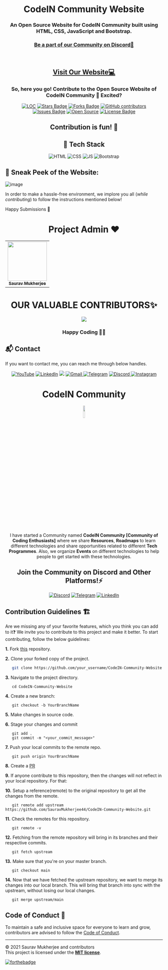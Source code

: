 <h1 align="center">CodeIN Community Website </h1>

<h3 align="center"> An Open Source Website for CodeIN Community built using HTML, CSS, JavaScript and Bootstrap. </h3>


<h3 align="center">
<a href="https://discord.com/invite/sqFRzrj7f3" target="_blank">Be a part of our Community on Discord🚀</a></h3>
<br>
<h2 align="center">
<a href="http://codeincommunity.tech/" target="_blank">Visit Our Website💻</a>
</h2>

<h3 align="center">So, here you go! Contribute to the Open Source Website of CodeIN Community 🤩 Excited?</h3>
<div align="center">
<a href="https://github.com/SauravMukherjee44/CodeIN-Community-Website"><img src="https://sloc.xyz/github/SauravMukherjee44/CodeIN-Community-Website" alt="LOC"/></a>
<a href="https://github.com/SauravMukherjee44/CodeIN-Community-Website"><img src="https://img.shields.io/github/stars/SauravMukherjee44/CodeIN-Community-Website" alt="Stars Badge"/></a>
<a href="https://github.com/SauravMukherjee44/CodeIN-Community-Website/network/members"><img src="https://img.shields.io/github/forks/SauravMukherjee44/CodeIN-Community-Website" alt="Forks Badge"/></a>
<a href="https://github.com/SauravMukherjee44/CodeIN-Community-Website/graphs/contributors"><img alt="GitHub contributors" src="https://img.shields.io/github/contributors/SauravMukherjee44/CodeIN-Community-Website?color=2b9348"></a>
<a href="https://github.com/SauravMukherjee44/CodeIN-Community-Website/issues"><img src="https://img.shields.io/github/issues/SauravMukherjee44/CodeIN-Community-Website" alt="Issues Badge"/></a>
<a href="https://github.com/SauravMukherjee44/CodeIN-Community-Website"><img src="https://badges.frapsoft.com/os/v2/open-source.svg" alt="Open Source"/></a>
<a href="./LICENSE"><img src="https://img.shields.io/github/license/SauravMukherjee44/CodeIN-Community-Website" alt="License Badge"/></a>
</div>


<h2 align="center"> Contribution is fun! 🧡</h2>

<h2 align="center"> 📌 Tech Stack </h2>
<div align="center">
<img alt="HTML" src="https://img.shields.io/badge/html5%20-%23E34F26.svg?&style=for-the-badge&logo=html5&logoColor=white"/> <img alt="CSS" src="https://img.shields.io/badge/css3%20-%231572B6.svg?&style=for-the-badge&logo=css3&logoColor=white"/>
<img alt="JS" src="https://img.shields.io/badge/javascript%20-%23323330.svg?&style=for-the-badge&logo=javascript&logoColor=%23F7DF1E"/>
<img alt="Bootstrap" src="https://img.shields.io/badge/bootstrap-%23563D7C.svg?style=for-the-badge&logo=bootstrap&logoColor=white"/>
	</div>

## 📌 Sneak Peek of the Website:
![image](https://github.com/SauravMukherjee44/CodeIN-Community-Website/blob/d17228955f83a69a76beebfc8f090d9da545ecbe/assets/img/screencapture-codeincommunity-tech-2022-04-19-02_35_25.png)

In order to make a hassle-free environment, we implore you all (_while contributing_) to follow the instructions mentioned below!

Happy Submissions :slightly_smiling_face:

 <h1 align=center> Project Admin ❤️ </h1>
<p align="center">
<table align="center">
  <tbody><tr>
     <td align="center"><a href="https://github.com/SauravMukherjee44"><img alt="" src="https://avatars.githubusercontent.com/SauravMukherjee44" width="125px;"><br><sub><b> Saurav Mukherjee </b></sub></a><br></td> </a></td>

</tbody></table>


<h1 align=center> OUR VALUABLE CONTRIBUTORS✨ </h1>
<p align="center">
  
	
<a href="https://github.com/SauravMukherjee44/CodeIN-Community-Website/graphs/contributors">
  <img src="https://contrib.rocks/image?repo=SauravMukherjee44/CodeIN-Community-Website" />
</a>

<h3 align="center"> Happy Coding 👨‍💻 </h3>


<h2>📬 Contact</h2>

If you want to contact me, you can reach me through below handles.
<div align="center">

<a  href="https://www.youtube.com/channel/UCYGVtIgQIAChKBWBmChxzJw" target="_blank"><img alt="YouTube" src="https://img.shields.io/badge/Youtube-%23FF0000.svg?style=for-the-badge&logo=YouTube&logoColor=white" /></a>
<a  href="https://www.linkedin.com/in/sauravmukherjee44/" target="_blank"><img alt="LinkedIn" src="https://img.shields.io/badge/linkedin%20-%230077B5.svg?&style=for-the-badge&logo=linkedin&logoColor=white" /></a>
<a href="https://twitter.com/mesourav44" target="_blank"><img src="https://img.shields.io/badge/twitter-%2300acee.svg?&style=for-the-badge&logo=twitter&logoColor=white&alt=twitter" /></a>
<a href="mailto:mesouravofficial@gmail.com"><img  alt="Gmail" src="https://img.shields.io/badge/Gmail-D14836?style=for-the-badge&logo=gmail&logoColor=white" />
<a  href="https://t.me/Saurav_44"><img alt=" Telegram" src="https://img.shields.io/badge/Telegram-2CA5E0?style=for-the-badge&logo=telegram&logoColor=white"></a>
<a  href="https://discord.com/users/758681549993541684"><img alt=" Discord" src="https://img.shields.io/badge/Discord-7289DA?style=for-the-badge&logo=discord&logoColor=white">
<a  href="https://www.instagram.com/mesouravofficial/"><img alt="Instagram" src="https://img.shields.io/badge/Instagram-E4405F?style=for-the-badge&logo=instagram&logoColor=white">
   </a> 
   
</div>
	
 <div align="center">
      
   <h1 align="center">CodeIN Community</h1>
      <img width="10%" align="center"   src="https://user-images.githubusercontent.com/80174214/161517599-ceae42d0-98f0-4a60-9598-31607893320c.png">
	 
	 
 
I have started a Community named **CodeIN Community [Community of Coding Enthusiasts]** where we share **Resources**, **Roadmaps** to learn different technologies and share opportunities related to different **Tech Programmes**. Also, we organize **Events** on different technologies to help people to get started with these technologies.

  <span> <h2>Join the Community on Discord and Other Platforms!⚡</h2>
<a  href="https://discord.gg/hWwbgP4dz9"><img alt=" Discord" src="https://img.shields.io/badge/Discord-7289DA?style=for-the-badge&logo=discord&logoColor=white"></a>
<a  href="https://t.me/CodeINCommunity"><img alt=" Telegram" src="https://img.shields.io/badge/Telegram-2CA5E0?style=for-the-badge&logo=telegram&logoColor=white"></a>
<a  href="https://www.linkedin.com/company/codein-community/" target="_blank"><img alt="LinkedIn" src="https://img.shields.io/badge/linkedin%20-%230077B5.svg?&style=for-the-badge&logo=linkedin&logoColor=white" /></a></span>
   
 </div>

## Contribution Guidelines 🏗

Are we missing any of your favorite features, which you think you can add to it❓ We invite you to contribute to this project and make it better. 
To start contributing, follow the below guidelines: 

**1.**  Fork [this](https://github.com/SauravMukherjee44/CodeIN-Community-Website) repository.

**2.**  Clone your forked copy of the project.

```bash
   git clone https://github.com/your_username/CodeIN-Community-Website.git
```

**3.** Navigate to the project directory.
```
   cd CodeIN-Community-Website
```

**4.** Create a new branch:
```
   git checkout -b YourBranchName
```

**5.** Make changes in source code.

**6.** Stage your changes and commit

```
   git add .
   git commit -m "<your_commit_message>"
```

**7.** Push your local commits to the remote repo.

```
   git push origin YourBranchName
```

**8.** Create a [PR](https://help.github.com/en/github/collaborating-with-issues-and-pull-requests/creating-a-pull-request)

**9.** If anyone contribute to this repository, then the changes will not reflect in your local repository. For that:

**10.** Setup a reference(remote) to the original repository to get all the changes from the remote.
```
   git remote add upstream  https://github.com/SauravMukherjee44/CodeIN-Community-Website.git
```

**11.** Check the remotes for this repository.
```
   git remote -v
```

**12.** Fetching from the remote repository will bring in its branches and their respective commits.
```
   git fetch upstream
```

**13.** Make sure that you're on your master branch.
```
   git checkout main
```

**14.** Now that we have fetched the upstream repository, we want to merge its changes into our local branch. This will bring that branch into sync with the upstream, without losing our local changes.
```
   git merge upstream/main
```

## Code of Conduct 📜
	
To maintain a safe and inclusive space for everyone to learn and grow, contributors are advised to follow the [Code of Conduct](./CODE_OF_CONDUCT.md).
	


<hr>
	
© 2021 Saurav Mukherjee and contributors\
This project is licensed under the [**MIT license**](https://github.com/SauravMukherjee44/Aec-Library-Website/blob/main/LICENSE).

[![forthebadge](https://forthebadge.com/images/badges/built-with-love.svg)](https://forthebadge.com)

